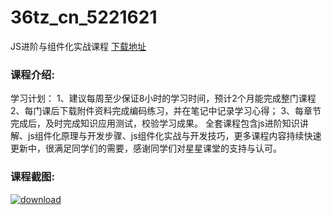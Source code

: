 # 36tz_cn_5221621
JS进阶与组件化实战课程
[下载地址](http://www.36tz.cn/article/5221621 "下载地址")
### 课程介绍:
学习计划：
1、建议每周至少保证8小时的学习时间，预计2个月能完成整门课程
2、每门课后下载附件资料完成编码练习，并在笔记中记录学习心得；
3、每章节完成后，及时完成知识应用测试，校验学习成果。
全套课程包含js进阶知识讲解、js组件化原理与开发步骤、js组件化实战与开发技巧，更多课程内容持续快速更新中，很满足同学们的需要，感谢同学们对星星课堂的支持与认可。

### 课程截图:
[![download](http://36tz.cn/muke_img/2021_11_2-29.png "下载地址")](http://www.36tz.cn "下载地址")
